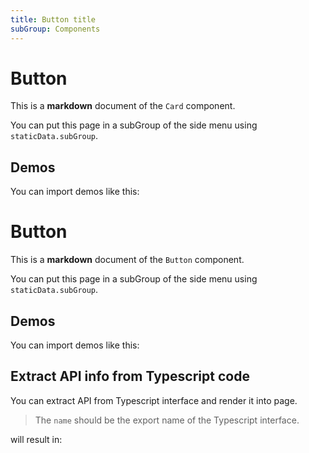 ```yaml
---
title: Button title
subGroup: Components
---
```


# Button

This is a **markdown** document of the `Card` component.

You can put this page in a subGroup of the side menu using `staticData.subGroup`.

## Demos

You can import demos like this:

<Demo src="./demos/demo1.tsx" />

# Button

This is a **markdown** document of the `Button` component.

You can put this page in a subGroup of the side menu using `staticData.subGroup`.

## Demos

You can import demos like this:

<Demo src="./demos/demo1.tsx" />

## Extract API info from Typescript code

You can extract API from Typescript interface and render it into page.

> The `name` should be the export name of the Typescript interface.

will result in:

<TsInfo src="./index.tsx" name="ButtonProp" />
